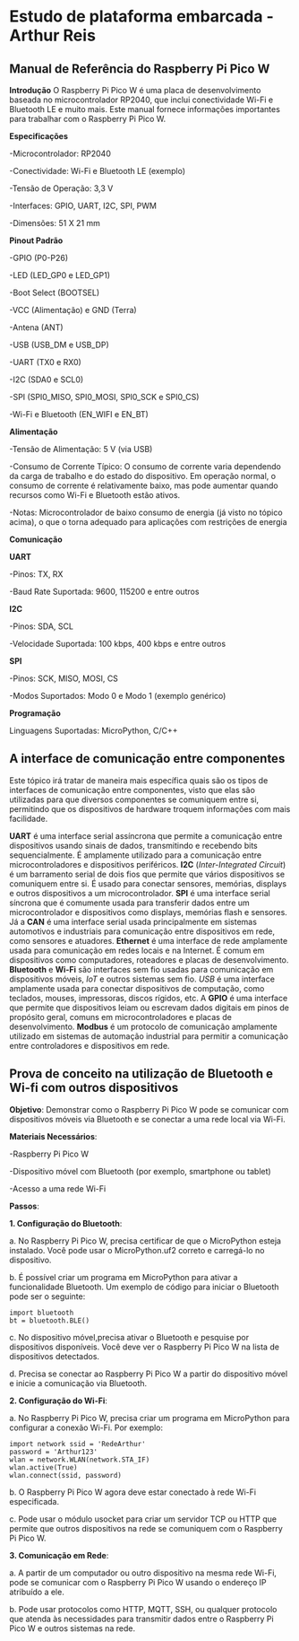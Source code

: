 # Estudo de plataforma embarcada - Arthur Reis

## Manual de Referência do Raspberry Pi Pico W
**Introdução**
O Raspberry Pi Pico W é uma placa de desenvolvimento baseada no microcontrolador RP2040, que inclui conectividade Wi-Fi e Bluetooth LE e muito mais. Este manual fornece informações importantes para trabalhar com o Raspberry Pi Pico W.

**Especificações**

-Microcontrolador: RP2040

-Conectividade: Wi-Fi e Bluetooth LE (exemplo)

-Tensão de Operação: 3,3 V

-Interfaces: GPIO, UART, I2C, SPI, PWM

-Dimensões: 51 X 21 mm

 **Pinout Padrão**
 
-GPIO (P0-P26)

-LED (LED_GP0 e LED_GP1)

-Boot Select (BOOTSEL)

-VCC (Alimentação) e GND (Terra)

-Antena (ANT)

-USB (USB_DM e USB_DP)

-UART (TX0 e RX0)

-I2C (SDA0 e SCL0)

-SPI (SPI0_MISO, SPI0_MOSI, SPI0_SCK e SPI0_CS)

-Wi-Fi e Bluetooth (EN_WIFI e EN_BT)

**Alimentação**

-Tensão de Alimentação: 5 V (via USB)

-Consumo de Corrente Típico: O consumo de corrente varia dependendo da carga de trabalho e do estado do dispositivo. Em operação normal, o consumo de corrente é relativamente baixo, mas pode aumentar quando recursos como Wi-Fi e Bluetooth estão ativos.

-Notas: Microcontrolador de baixo consumo de energia (já visto no tópico acima), o que o torna adequado para aplicações com restrições de energia

**Comunicação**

**UART**

-Pinos: TX, RX

-Baud Rate Suportada: 9600, 115200 e entre outros

**I2C**

-Pinos: SDA, SCL

-Velocidade Suportada: 100 kbps, 400 kbps e entre outros

**SPI**

-Pinos: SCK, MISO, MOSI, CS

-Modos Suportados: Modo 0 e Modo 1 (exemplo genérico)

**Programação**

Linguagens Suportadas: MicroPython, C/C++

## A interface de comunicação entre componentes
Este tópico irá tratar de maneira mais específica quais são os tipos de interfaces de comunicação entre componentes, visto que elas são utilizadas para que diversos componentes se comuniquem entre si, permitindo que os dispositivos de hardware troquem informações com mais facilidade.

**UART** é uma interface serial assíncrona que permite a comunicação entre dispositivos usando sinais de dados, transmitindo e recebendo bits sequencialmente. É amplamente utilizado para a comunicação entre microcontroladores e dispositivos periféricos. **I2C** (_Inter-Integrated Circuit_) é um barramento serial de dois fios que permite que vários dispositivos se comuniquem entre si. É usado para conectar sensores, memórias, displays e outros dispositivos a um microcontrolador. **SPI** é uma interface serial síncrona que é comumente usada para transferir dados entre um microcontrolador e dispositivos como displays, memórias flash e sensores. Já a **CAN** é uma interface serial usada principalmente em sistemas automotivos e industriais para comunicação entre dispositivos em rede, como sensores e atuadores. **Ethernet** é uma interface de rede amplamente usada para comunicação em redes locais e na Internet. É comum em dispositivos como computadores, roteadores e placas de desenvolvimento. **Bluetooth** e **Wi-Fi** são interfaces sem fio usadas para comunicação em dispositivos móveis, _IoT_ e outros sistemas sem fio. _USB_ é uma interface amplamente usada para conectar dispositivos de computação, como teclados, mouses, impressoras, discos rígidos, etc. A **GPIO** é uma interface que permite que dispositivos leiam ou escrevam dados digitais em pinos de propósito geral, comuns em microcontroladores e placas de desenvolvimento. **Modbus** é um protocolo de comunicação amplamente utilizado em sistemas de automação industrial para permitir a comunicação entre controladores e dispositivos em rede.

## Prova de conceito na utilização de Bluetooth e Wi-fi com outros dispositivos
**Objetivo**: Demonstrar como o Raspberry Pi Pico W pode se comunicar com dispositivos móveis via Bluetooth e se conectar a uma rede local via Wi-Fi.

**Materiais Necessários**:

-Raspberry Pi Pico W

-Dispositivo móvel com Bluetooth (por exemplo, smartphone ou tablet)

-Acesso a uma rede Wi-Fi

**Passos**:

**1. Configuração do Bluetooth**:

a. No Raspberry Pi Pico W, precisa certificar de que o MicroPython esteja instalado. Você pode usar o MicroPython.uf2 correto e carregá-lo no dispositivo.

b. É possível criar um programa em MicroPython para ativar a funcionalidade Bluetooth. Um exemplo de código para iniciar o Bluetooth pode ser o seguinte:
```
import bluetooth
bt = bluetooth.BLE()
```
c. No dispositivo móvel,precisa ativar o Bluetooth e pesquise por dispositivos disponíveis. Você deve ver o Raspberry Pi Pico W na lista de dispositivos detectados.

d. Precisa se conectar ao Raspberry Pi Pico W a partir do dispositivo móvel e inicie a comunicação via Bluetooth.

**2. Configuração do Wi-Fi**:

a. No Raspberry Pi Pico W, precisa criar um programa em MicroPython para configurar a conexão Wi-Fi. Por exemplo:
```
import network ssid = 'RedeArthur'
password = 'Arthur123' 
wlan = network.WLAN(network.STA_IF) 
wlan.active(True) 
wlan.connect(ssid, password)
```
b. O Raspberry Pi Pico W agora deve estar conectado à rede Wi-Fi especificada.

c. Pode usar o módulo usocket para criar um servidor TCP ou HTTP que permite que outros dispositivos na rede se comuniquem com o Raspberry Pi Pico W.

**3. Comunicação em Rede**:

a. A partir de um computador ou outro dispositivo na mesma rede Wi-Fi, pode se comunicar com o Raspberry Pi Pico W usando o endereço IP atribuído a ele.

b. Pode usar protocolos como HTTP, MQTT, SSH, ou qualquer protocolo que atenda às necessidades para transmitir dados entre o Raspberry Pi Pico W e outros sistemas na rede.



